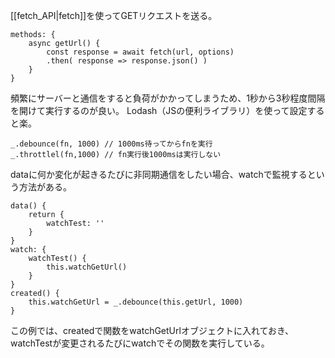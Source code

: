 [[fetch_API|fetch]]を使ってGETリクエストを送る。
```
methods: {
	async getUrl() {
		const response = await fetch(url, options)
		.then( response => response.json() )
	}
}
```

頻繁にサーバーと通信をすると負荷がかかってしまうため、1秒から3秒程度間隔を開けて実行するのが良い。
Lodash（JSの便利ライブラリ）を使って設定すると楽。
```
_.debounce(fn, 1000) // 1000ms待ってからfnを実行
_.throttlel(fn,1000) // fn実行後1000msは実行しない
```

dataに何か変化が起きるたびに非同期通信をしたい場合、watchで監視するという方法がある。
```
data() {
	return {
		watchTest: ''
	}
}
watch: {
	watchTest() {
		this.watchGetUrl()
	}
}
created() {
	this.watchGetUrl = _.debounce(this.getUrl, 1000)
}
```
この例では、createdで関数をwatchGetUrlオブジェクトに入れておき、watchTestが変更されるたびにwatchでその関数を実行している。